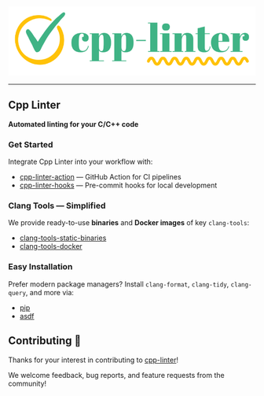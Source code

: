 <p align="center">
    <img src="/assets/readme-banner-small.png" width="512" height="141" alt="cpp-linter_brand_logo" />
</p>

---

## Cpp Linter

<!-- markdownlint-disable MD036 -->
**Automated linting for your C/C++ code**

### Get Started

Integrate Cpp Linter into your workflow with:

* [cpp-linter-action](https://github.com/cpp-linter/cpp-linter-action) — GitHub Action for CI pipelines
* [cpp-linter-hooks](https://github.com/cpp-linter/cpp-linter-hooks) — Pre-commit hooks for local development

### Clang Tools — Simplified

We provide ready-to-use **binaries** and **Docker images** of key `clang-tools`:

* [clang-tools-static-binaries](https://github.com/cpp-linter/clang-tools-static-binaries)
* [clang-tools-docker](https://github.com/cpp-linter/clang-tools-docker)

### Easy Installation

Prefer modern package managers? Install `clang-format`, `clang-tidy`, `clang-query`, and more via:

* [pip](https://github.com/cpp-linter/clang-tools-pip)
* [asdf](https://github.com/cpp-linter/asdf-clang-tools)

## Contributing 💪

Thanks for your interest in contributing to [cpp-linter](https://github.com/cpp-linter)!

We welcome feedback, bug reports, and feature requests from the community!
